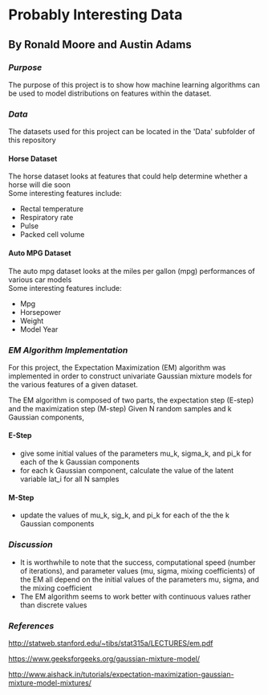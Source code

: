 # Probably Interesting Data
## By Ronald Moore and Austin Adams
  
### *Purpose*
The purpose of this project is to show how machine learning algorithms can be used to model distributions on features within the dataset.

### *Data*
The datasets used for this project can be located in the 'Data' subfolder of this repository
#### Horse Dataset
The horse dataset looks at features that could help determine whether a horse will die soon \
Some interesting features include:
* Rectal temperature
* Respiratory rate
* Pulse
* Packed cell volume
#### Auto MPG Dataset
The auto mpg dataset looks at the miles per gallon (mpg) performances of various car models \
Some interesting features include:
* Mpg
* Horsepower
* Weight
* Model Year

### *EM Algorithm Implementation*
For this project, the Expectation Maximization (EM) algorithm was implemented in order to construct univariate Gaussian mixture models for the various features of a given dataset.

The EM algorithm is composed of two parts, the expectation step (E-step) and the maximization step (M-step)
Given N random samples and k Gaussian components,

#### E-Step
* give some initial values of the parameters mu_k, sigma_k, and pi_k for each of the k Gaussian components
* for each k Gaussian component, calculate the value of the latent variable lat_i for all N samples
#### M-Step
* update the values of mu_k, sig_k, and pi_k for each of the the k Gaussian components

### *Discussion*
* It is worthwhile to note that the success, computational speed (number of iterations), and parameter values (mu, sigma, mixing coefficients) of the EM all depend on the initial values of the parameters mu, sigma, and the mixing coefficient
* The EM algorithm seems to work better with continuous values rather than discrete values

### *References*
http://statweb.stanford.edu/~tibs/stat315a/LECTURES/em.pdf

https://www.geeksforgeeks.org/gaussian-mixture-model/

http://www.aishack.in/tutorials/expectation-maximization-gaussian-mixture-model-mixtures/
